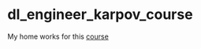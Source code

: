# dl_engineer_karpov_course
My home works for this [course](https://karpov.courses/deep-learning?_gl=1*6z7xpr*_ga*MTM1NDc5MzQxLjE3NDEyODI3NTI.*_ga_DZP7KEXCQQ*MTc0MTI4Mjc1Mi4xLjEuMTc0MTI4NDM4Mi40Mi4wLjA.)
